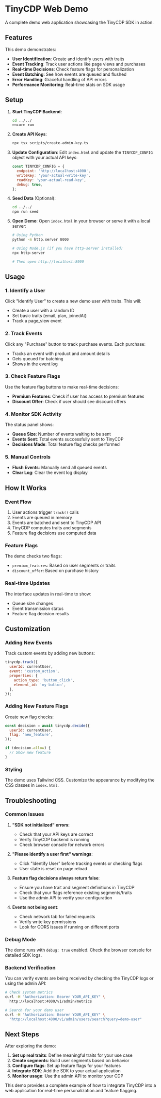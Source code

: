 # TinyCDP Web Demo

A complete demo web application showcasing the TinyCDP SDK in action.

## Features

This demo demonstrates:

- **User Identification**: Create and identify users with traits
- **Event Tracking**: Track user actions like page views and purchases
- **Real-time Decisions**: Check feature flags for personalization
- **Event Batching**: See how events are queued and flushed
- **Error Handling**: Graceful handling of API errors
- **Performance Monitoring**: Real-time stats on SDK usage

## Setup

1. **Start TinyCDP Backend**:
   ```bash
   cd ../../
   encore run
   ```

2. **Create API Keys**:
   ```bash
   npx tsx scripts/create-admin-key.ts
   ```

3. **Update Configuration**:
   Edit `index.html` and update the `TINYCDP_CONFIG` object with your actual API keys:
   ```javascript
   const TINYCDP_CONFIG = {
     endpoint: 'http://localhost:4000',
     writeKey: 'your-actual-write-key',
     readKey: 'your-actual-read-key',
     debug: true,
   };
   ```

4. **Seed Data** (Optional):
   ```bash
   cd ../../
   npm run seed
   ```

5. **Open Demo**:
   Open `index.html` in your browser or serve it with a local server:
   ```bash
   # Using Python
   python -m http.server 8000
   
   # Using Node.js (if you have http-server installed)
   npx http-server
   
   # Then open http://localhost:8000
   ```

## Usage

### 1. Identify a User
Click "Identify User" to create a new demo user with traits. This will:
- Create a user with a random ID
- Set basic traits (email, plan, joinedAt)
- Track a page_view event

### 2. Track Events
Click any "Purchase" button to track purchase events. Each purchase:
- Tracks an event with product and amount details
- Gets queued for batching
- Shows in the event log

### 3. Check Feature Flags
Use the feature flag buttons to make real-time decisions:
- **Premium Features**: Check if user has access to premium features
- **Discount Offer**: Check if user should see discount offers

### 4. Monitor SDK Activity
The status panel shows:
- **Queue Size**: Number of events waiting to be sent
- **Events Sent**: Total events successfully sent to TinyCDP
- **Decisions Made**: Total feature flag checks performed

### 5. Manual Controls
- **Flush Events**: Manually send all queued events
- **Clear Log**: Clear the event log display

## How It Works

### Event Flow
1. User actions trigger `track()` calls
2. Events are queued in memory
3. Events are batched and sent to TinyCDP API
4. TinyCDP computes traits and segments
5. Feature flag decisions use computed data

### Feature Flags
The demo checks two flags:
- `premium_features`: Based on user segments or traits
- `discount_offer`: Based on purchase history

### Real-time Updates
The interface updates in real-time to show:
- Queue size changes
- Event transmission status
- Feature flag decision results

## Customization

### Adding New Events
Track custom events by adding new buttons:

```javascript
tinycdp.track({
  userId: currentUser,
  event: 'custom_action',
  properties: {
    action_type: 'button_click',
    element_id: 'my-button',
  },
});
```

### Adding New Feature Flags
Create new flag checks:

```javascript
const decision = await tinycdp.decide({
  userId: currentUser,
  flag: 'new_feature',
});

if (decision.allow) {
  // Show new feature
}
```

### Styling
The demo uses Tailwind CSS. Customize the appearance by modifying the CSS classes in `index.html`.

## Troubleshooting

### Common Issues

1. **"SDK not initialized" errors**:
   - Check that your API keys are correct
   - Verify TinyCDP backend is running
   - Check browser console for network errors

2. **"Please identify a user first" warnings**:
   - Click "Identify User" before tracking events or checking flags
   - User state is reset on page reload

3. **Feature flag decisions always return false**:
   - Ensure you have trait and segment definitions in TinyCDP
   - Check that your flags reference existing segments/traits
   - Use the admin API to verify your configuration

4. **Events not being sent**:
   - Check network tab for failed requests
   - Verify write key permissions
   - Look for CORS issues if running on different ports

### Debug Mode
The demo runs with `debug: true` enabled. Check the browser console for detailed SDK logs.

### Backend Verification
You can verify events are being received by checking the TinyCDP logs or using the admin API:

```bash
# Check system metrics
curl -H "Authorization: Bearer YOUR_API_KEY" \
  http://localhost:4000/v1/admin/metrics

# Search for your demo user
curl -H "Authorization: Bearer YOUR_API_KEY" \
  "http://localhost:4000/v1/admin/users/search?query=demo-user"
```

## Next Steps

After exploring the demo:

1. **Set up real traits**: Define meaningful traits for your use case
2. **Create segments**: Build user segments based on behavior
3. **Configure flags**: Set up feature flags for your features
4. **Integrate SDK**: Add the SDK to your actual application
5. **Monitor usage**: Use the admin API to monitor your CDP

This demo provides a complete example of how to integrate TinyCDP into a web application for real-time personalization and feature flagging.
